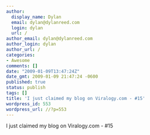 ```yaml
---
author:
  display_name: Dylan
  email: dylan@dylanreed.com
  login: dylan
  url: /
author_email: dylan@dylanreed.com
author_login: dylan
author_url: /
categories:
- Awesome
comments: []
date: "2009-01-09T13:47:24Z"
date_gmt: 2009-01-09 21:47:24 -0600
published: true
status: publish
tags: []
title: 'I just claimed my blog on Viralogy.com - #15'
wordpress_id: 553
wordpress_url: //?p=553
---
```


I just claimed my blog on Viralogy.com - #15
